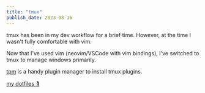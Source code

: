 ```yaml
---
title: "tmux"
publish_date: 2023-08-16
---
```


tmux has been in my dev workflow for a brief time. However, at the time I wasn't fully comfortable with vim.

Now that I've used vim (neovim/VSCode with vim bindings), I've switched to tmux to manage windows primarily.

[tpm](https://github.com/tmux-plugins/tpm) is a handy plugin manager to install tmux plugins.

[my dotfiles 🏌](https://github.com/rajikaimal/dotfiles)
